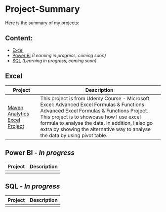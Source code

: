 # Project-Summary

Here is the summary of my projects:

## Content:
- [Excel](#excel)
- [Power BI](#power-bi---in-progress) _(Learning in progress, coming soon)_
- [SQL](#sql---in-progress) _(Learning in progress, coming soon)_

## Excel
| Project   | Description   |
| ------------- | ------------- |
| [Maven Analytics Excel Project](https://github.com/Sakinahcr/Maven-Analytics-Excel-Project) | This project is from Udemy Course - Microsoft Excel: Advanced Excel Formulas & Functions Advanced Excel Formulas & Functions Project. This project is to showcase how I use excel formula to analyse the data. In addition, I also go extra by showing the alternative way to analyse the data by using pivot table. |


## Power BI - _In progress_
| Project | Description   |
| ------------- | ------------- |
|  |   |

## SQL - _In progress_
| Project  | Description   |
| ------------- | ------------- |
|   |   |
